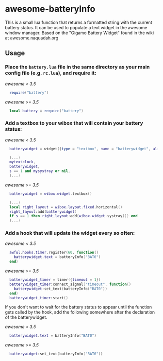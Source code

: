 # awesome-batteryInfo

This is a small lua function that returns a formatted string with the current
battery status. It can be used to populate a text widget in the awesome window
manager. Based on the "Gigamo Battery Widget" found in the wiki at
awesome.naquadah.org

## Usage

### Place the `battery.lua` file in the same directory as your main config file (e.g. `rc.lua`), and require it:

*awesome < 3.5*
```lua
  require("battery")
```

*awesome >= 3.5*
```lua
  local battery = require("battery")
```

### Add a textbox to your wibox that will contain your battery status:

*awesome < 3.5*
```lua
  batterywidget = widget({type = "textbox", name = "batterywidget", align = "right" })
```

```lua
  (...)
  mytextclock,
  batterywidget,
  s == 1 and mysystray or nil,
  (...)
```

*awesome >= 3.5*
```lua
  batterywidget = wibox.widget.textbox()
```

```lua
  (...)
  local right_layout = wibox.layout.fixed.horizontal()
  right_layout:add(batterywidget)
  if s == 1 then right_layout:add(wibox.widget.systray()) end
  (...)
```

### Add a hook that will update the widget every so often:

*awesome < 3.5*
```lua
  awful.hooks.timer.register(60, function()
    batterywidget.text = batteryInfo("BAT0")
  end)
```

*awesome >= 3.5*
```lua
  batterywidget_timer = timer({timeout = 1})
  batterywidget_timer:connect_signal("timeout", function()
    batterywidget:set_text(batteryInfo("BAT0"))
  end)
  batterywidget_timer:start()
```

If you don't want to wait for the battery status to appear until the function
gets called by the hook, add the following somewhere after the declaration of
the batterywidget.

*awesome < 3.5*
```lua
  batterywidget.text = batteryInfo("BAT0")
```

*awesome >= 3.5*
```lua
  batterywidget:set_text(batteryInfo("BAT0"))
```
